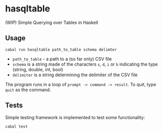 # hasqltable
(WIP) Simple Querying over Tables in Haskell

## Usage

`cabal run hasqltable path_to_table schema delimter`

* `path_to_table` - a path to a (so far only) CSV file
* `schema` is a string made of the characters `s`, `d`, `i` or `b` indicating the type (string, double, int, bool)
* `delimiter` is a string determining the delimiter of the CSV file

The program runs in a loop of `prompt -> command -> result`. To quit, type `quit` as the command.

## Tests

Simple testing framework is implemented to test some functionality:

`cabal test`
